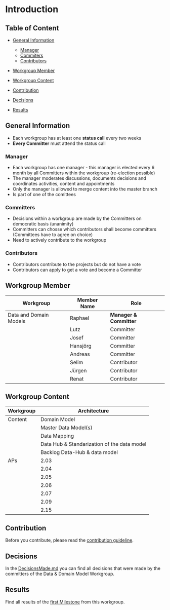 # Introduction

## Table of Content
- [General Information](#general-information)
  - [Manager](#manager)
  - [Commiters](#committers)
  - [Contributors](#contributors)
- [Workgroup Member](#workgroup-member)

- [Workgroup Content](#workgroup-content)

- [Contribution](#contribution)

- [Decisions](#decisions)

- [Results](#results)

## General Information
- Each workgroup has at least one **status call** every two weeks
- **Every Committer** must attend the status call

### Manager
- Each workgroup has one manager - this manager is elected every 6 month by all Committers within the workgroup (re-election possible)
- The manager moderates discussions, documents decisions and coordinates activities, content and appointments
- Only the manager is allowed to merge content into the master branch
- Is part of one of the comittees

### Committers
- Decisions within a workgroup are made by the Committers on democratic basis (unanimity)
- Committers can chosse which contributors shall become committers (Committees have to agree on choice)
- Need to actively contribute to the workgroup

### Contributors
- Contributors contribute to the projects but do not have a vote
- Contributors can apply to get a vote and become a Committer


## Workgroup Member

| Workgroup  | Member Name | Role |
| ------------- | ------------- | ------------- |
| Data and Domain Models  | Raphael  | **Manager & Committer**  |
|  | Lutz  | Committer  |
|  | Josef  | Committer  |
|  | Hansjörg  | Committer  |
|  | Andreas  | Committer  |
|  | Selim  | Contributor  |
|  | Jürgen  | Contributor  |
|  | Renat  | Contributor  |

## Workgroup Content

| Workgroup  | Architecture |
| ------------- | ------------- |
| Content  | Domain Model |
|  | Master Data Model(s)  |
|  | Data Mapping  |
|  | Data Hub & Standarization of the data model  |
|  | Backlog Data-Hub & data model  |
| APs | 2.03 |
|  | 2.04 |
|  | 2.05 |
|  | 2.06 |
|  | 2.07 |
|  | 2.09 |
|  | 2.15 |

## Contribution

Before you contribute, please read the [contribution guideline](https://github.com/openintegrationhub/data-and-domain-models/blob/master/CONTRIBUTING.md).

## Decisions

In the [DecisionsMade.md](https://github.com/openintegrationhub/Data-and-Domain-Models/blob/master/DecisionsMade.md) you can find all decisions that were made by the committers of the Data & Domain Model Workgroup.


## Results

Find all results of the [first Milestone](https://github.com/openintegrationhub/Data-and-Domain-Models/blob/master/MilestoneOne.md) from this workgroup.
